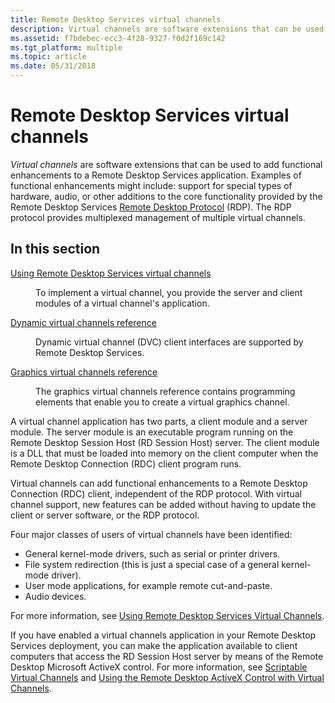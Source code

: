```yaml
---
title: Remote Desktop Services virtual channels
description: Virtual channels are software extensions that can be used to add functional enhancements to a Remote Desktop Services application.
ms.assetid: f7bdebec-ecc3-4f28-9327-f0d2f169c142
ms.tgt_platform: multiple
ms.topic: article
ms.date: 05/31/2018
---
```


# Remote Desktop Services virtual channels

*Virtual channels* are software extensions that can be used to add functional enhancements to a Remote Desktop Services application. Examples of functional enhancements might include: support for special types of hardware, audio, or other additions to the core functionality provided by the Remote Desktop Services [Remote Desktop Protocol](remote-desktop-protocol.md) (RDP). The RDP protocol provides multiplexed management of multiple virtual channels.

## In this section

<dl> <dt>

[Using Remote Desktop Services virtual channels](using-terminal-services-virtual-channels.md)
</dt> <dd>

To implement a virtual channel, you provide the server and client modules of a virtual channel's application.

</dd> <dt>

[Dynamic virtual channels reference](dynamic-virtual-channels-reference.md)
</dt> <dd>

Dynamic virtual channel (DVC) client interfaces are supported by Remote Desktop Services.

</dd> <dt>

[Graphics virtual channels reference](graphics-virtual-channels-reference.md)
</dt> <dd>

The graphics virtual channels reference contains programming elements that enable you to create a virtual graphics channel.

</dd> </dl>

A virtual channel application has two parts, a client module and a server module. The server module is an executable program running on the Remote Desktop Session Host (RD Session Host) server. The client module is a DLL that must be loaded into memory on the client computer when the Remote Desktop Connection (RDC) client program runs.

Virtual channels can add functional enhancements to a Remote Desktop Connection (RDC) client, independent of the RDP protocol. With virtual channel support, new features can be added without having to update the client or server software, or the RDP protocol.

Four major classes of users of virtual channels have been identified:

-   General kernel-mode drivers, such as serial or printer drivers.
-   File system redirection (this is just a special case of a general kernel-mode driver).
-   User mode applications, for example remote cut-and-paste.
-   Audio devices.

For more information, see [Using Remote Desktop Services Virtual Channels](using-terminal-services-virtual-channels.md).

If you have enabled a virtual channels application in your Remote Desktop Services deployment, you can make the application available to client computers that access the RD Session Host server by means of the Remote Desktop Microsoft ActiveX control. For more information, see [Scriptable Virtual Channels](scriptable-virtual-channels.md) and [Using the Remote Desktop ActiveX Control with Virtual Channels](using-the-remote-desktop-activex-control-with-virtual-channels.md).

 

 




